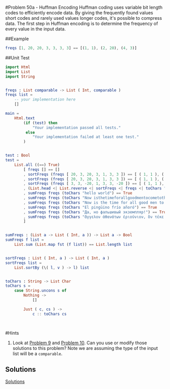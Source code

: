 #Problem 50a - Huffman Encoding 
Huffman coding uses variable bit length codes to efficiently encode data. By giving the frequently found values short codes and rarely used values longer codes, it's possible to compress data. The first step in Huffman encoding is to determine the frequency of every value in the input data. 

##Example
```elm 
freqs [1, 20, 20, 3, 3, 3, 3] == [(1, 1), (2, 20), (4, 3)]
```

##Unit Test
```elm
import Html
import List
import String


freqs : List comparable -> List ( Int, comparable )
freqs list =
    -- your implementation here
    []

main =
    Html.text
        (if (test) then
            "Your implementation passed all tests."
         else
            "Your implementation failed at least one test."
        )


test : Bool
test =
    List.all ((==) True)
        [ freqs [] == []
        , sortFreqs (freqs [ 20, 3, 20, 3, 1, 3, 3 ]) == [ ( 1, 1 ), ( 2, 20 ), ( 4, 3 ) ]
        , sortFreqs (freqs [ 20, 3, 20, 3, 1, 3, 3 ]) == [ ( 1, 1 ), ( 2, 20 ), ( 4, 3 ) ]
        , sortFreqs (freqs [ 3, 3, -20, 1, 3, 3, -20 ]) == [ ( 1, 1 ), ( 2, -20 ), ( 4, 3 ) ]
        , (List.head <| List.reverse <| sortFreqs <| freqs <| toChars "hello world") == Just ( 3, 'l' )
        , sumFreqs freqs (toChars "hello world") == True
        , sumFreqs freqs (toChars "Now isthetimeforallgoodmentocometothe...") == True
        , sumFreqs freqs (toChars "Now is the time for all good men to come to the...") == True
        , sumFreqs freqs (toChars "El pingüino frío añoró") == True
        , sumFreqs freqs (toChars "Да, но фальшивый экземпляр!") == True
        , sumFreqs freqs (toChars "ἄγγελον ἀθανάτων ἐριούνιον, ὃν τέκε Μαῖα") == True
        ]


sumFreqs : (List a -> List ( Int, a )) -> List a -> Bool
sumFreqs f list =
    List.sum (List.map fst (f list)) == List.length list


sortFreqs : List ( Int, a ) -> List ( Int, a )
sortFreqs list =
    List.sortBy (\( l, v ) -> l) list


toChars : String -> List Char
toChars s =
    case String.uncons s of
        Nothing ->
            []

        Just ( c, cs ) ->
            c :: toChars cs

            
```

#Hints
1. Look at [Problem 9](p/p09.md) and [Problem 10](p/p10.md). Can you use or modify those solutions to this problem? Note we are assuming the type of the input list will be a ```comparable```.

## Solutions
[Solutions](../s/s50a.md) 